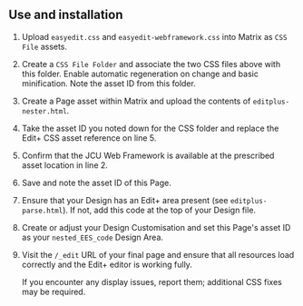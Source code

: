 ## Use and installation

1. Upload `easyedit.css` and `easyedit-webframework.css` into Matrix
   as `CSS File` assets.

1. Create a `CSS File Folder` and associate the two CSS files above with this
   folder.  Enable automatic regeneration on change and basic minification.
   Note the asset ID from this folder.

1. Create a Page asset within Matrix and upload the contents of
   `editplus-nester.html`.

1. Take the asset ID you noted down for the CSS folder and replace the Edit+
   CSS asset reference on line 5.

1. Confirm that the JCU Web Framework is available at the prescribed asset
   location in line 2.

1. Save and note the asset ID of this Page.

1. Ensure that your Design has an Edit+ area present (see
  `editplus-parse.html`).  If not, add this code at the top of your Design file.

1. Create or adjust your Design Customisation and set this Page's asset ID as
   your `nested_EES_code` Design Area.

1. Visit the `/_edit` URL of your final page and ensure that all resources
   load correctly and the Edit+ editor is working fully.

   If you encounter any display issues, report them; additional CSS fixes may
   be required.

